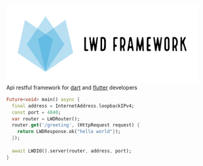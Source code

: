 ![LWD-Framework](https://github.com/emirg1989/LWD-Framework/blob/main/logo_transparent_background.png)
Api restful framework for [dart](https://dart.dev/) and [flutter](https://flutter.dev/) developers

```dart
Future<void> main() async {
  final address = InternetAddress.loopbackIPv4;
  const port = 4040;
  var router = LWDRouter();
  router.get('/greeting', (HttpRequest request) {
    return LWDResponse.ok("hello world"});
  });

  await LWDIO().server(router, address, port);
}
```